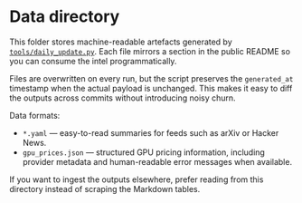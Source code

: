 # Data directory

This folder stores machine-readable artefacts generated by
[`tools/daily_update.py`](../tools/daily_update.py). Each file mirrors a section
in the public README so you can consume the intel programmatically.

Files are overwritten on every run, but the script preserves the `generated_at`
timestamp when the actual payload is unchanged. This makes it easy to diff the
outputs across commits without introducing noisy churn.

Data formats:

- `*.yaml` — easy-to-read summaries for feeds such as arXiv or Hacker News.
- `gpu_prices.json` — structured GPU pricing information, including provider
  metadata and human-readable error messages when available.

If you want to ingest the outputs elsewhere, prefer reading from this directory
instead of scraping the Markdown tables.
